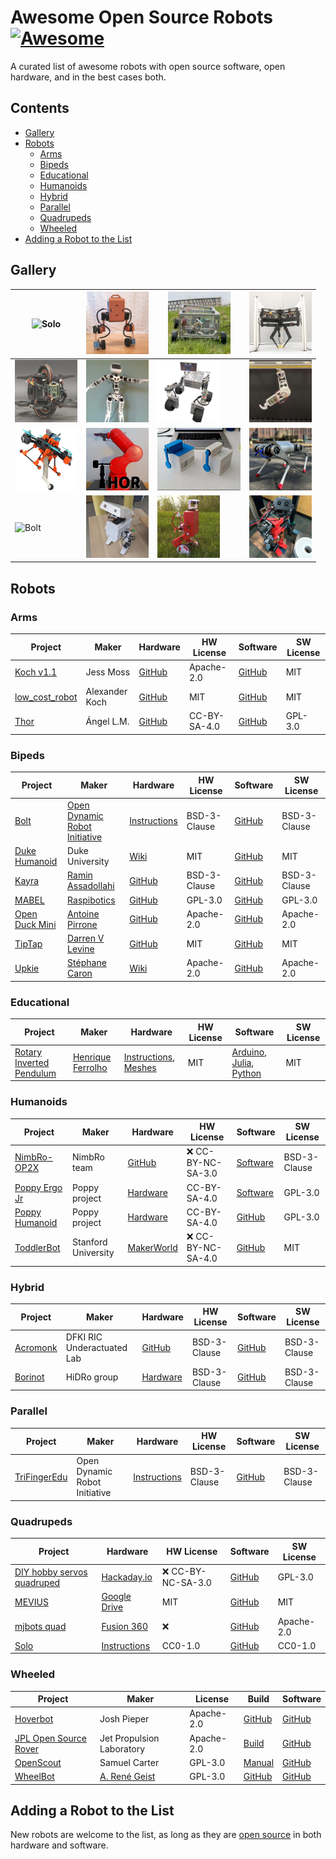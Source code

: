 # Awesome Open Source Robots [![Awesome](https://awesome.re/badge.svg)](https://awesome.re)

A curated list of awesome robots with open source software, open hardware, and in the best cases both.

## Contents

* [Gallery](#gallery)
* [Robots](#robots)
    * [Arms](#arms)
    * [Bipeds](#bipeds)
    * [Educational](#educational)
    * [Humanoids](#humanoids)
    * [Hybrid](#hybrid)
    * [Parallel](#parallel)
    * [Quadrupeds](#quadrupeds)
    * [Wheeled](#wheeled)
* [Adding a Robot to the List](#adding-a-robot-to-the-list)

## Gallery

| <img src="https://raw.githubusercontent.com/open-dynamic-robot-initiative/open_robot_actuator_hardware/master/mechanics/quadruped_robot_12dof_v1/images/solo12_8.jpg" alt="Solo" height="100"> | <img src="gallery/upkie.jpg" alt="Upkie" height="100"> | <img src="gallery/openscout.jpg" alt="OpenScout" height="100"> | <img src="gallery/trifinger.jpg" alt="TriFingerEdu" height="100"> |
|--|--|--|--|
| <img src="gallery/wheelbot.jpg" alt="WheelBot" height="100"> | <img src="gallery/poppy-humanoid.jpg" alt="Poppy Humanoid" height="100"> | <img src="gallery/jpl-open-source-rover.png" alt="JPL Open Source Rover" height="100"> | <img src="gallery/acromonk.jpg" alt="Acromonk" height="100"> |
| <img src="gallery/borinot.png" alt="Borinot" height="100"> | <img src="gallery/thor.jpg" alt="Thor" height="100"> | <img src="gallery/furuta-pendulum.jpg" alt="Rotary Inverted Pendulum" height="100"> | <img src="gallery/mevius.jpg" alt="MEVIUS" height="100"> |
| <img src="https://raw.githubusercontent.com/open-dynamic-robot-initiative/open_robot_actuator_hardware/master/mechanics/biped_6dof_v1/images/biped_3.jpg" alt="Bolt" height="100"> | <img src="gallery/open-duck-mini.jpg" alt="Open Duck Mini" height="100"> | <img src="gallery/mabel.jpg" alt="MABEL" height="100"> | <img src="gallery/toddlerbot.jpg" alt="ToddlerBot" height="100"> |

## Robots

### Arms

| Project | Maker | Hardware | HW License | Software | SW License |
|---------|-------|----------|------------|----------|------------|
| [Koch v1.1](https://github.com/jess-moss/koch-v1-1) | Jess Moss | [GitHub](https://github.com/jess-moss/koch-v1-1/tree/main/hardware) | Apache-2.0 | [GitHub](https://github.com/AlexanderKoch-Koch/low_cost_robot/blob/main/robot.py) | MIT |
| [low\_cost\_robot](https://tau-robotics.com/robots) | Alexander Koch | [GitHub](https://github.com/AlexanderKoch-Koch/low_cost_robot/tree/main/hardware) | MIT | [GitHub](https://github.com/AlexanderKoch-Koch/low_cost_robot/tree/main/simulation) | MIT |
| [Thor](http://thor.angel-lm.com/) | Ángel L.M. | [GitHub](https://github.com/AngelLM/Thor) | CC-BY-SA-4.0 | [GitHub](https://github.com/AngelLM/grbl/) | GPL-3.0 |

### Bipeds

| Project | Maker | Hardware | HW License | Software | SW License |
|---------|-------|----------|------------|----------|------------|
| [Bolt](https://www.youtube.com/watch?v=x2jYQdjT_es) | [Open Dynamic Robot Initiative](https://open-dynamic-robot-initiative.github.io/) | [Instructions](https://github.com/open-dynamic-robot-initiative/open_robot_actuator_hardware/blob/master/mechanics/biped_6dof_v1/README.md#biped-robot-6dof-v1) | BSD-3-Clause | [GitHub](https://github.com/orgs/open-dynamic-robot-initiative/repositories?for=bolt) | BSD-3-Clause |
| [Duke Humanoid](http://www.generalroboticslab.com/blogs/blog/2024-09-29-dukehumanoidv1/index.html) | Duke University | [Wiki](https://sleepy-yoke-a21.notion.site/Duke-Humanoid-V1-38d54de887d1403a82f2367490c45b89) | MIT | [GitHub](https://github.com/generalroboticslab/DukeHumanoidv1) | MIT |
| [Kayra](https://youtu.be/ZpM4JqCai9M) | [Ramin Assadollahi](https://github.com/assadollahi) | [GitHub](https://github.com/assadollahi/kayra/tree/main/STL) | BSD-3-Clause | [GitHub](https://github.com/assadollahi/kayra) | BSD-3-Clause |
| [MABEL](https://hackaday.io/project/174129-mabel-a-boston-dynamics-inspired-balancing-robot) | [Raspibotics](https://github.com/raspibotics) | [GitHub](https://github.com/raspibotics/MABEL/tree/master/CAD) | GPL-3.0 | [GitHub](https://github.com/raspibotics/MABEL/) | GPL-3.0 |
| [Open Duck Mini](https://github.com/apirrone/Open_Duck_Mini) | [Antoine Pirrone](https://github.com/apirrone) | [GitHub](https://github.com/apirrone/Open_Duck_Mini/tree/main/mini_bdx/robots/bdx) | Apache-2.0 | [GitHub](https://github.com/apirrone/Open_Duck_Mini/tree/main) | Apache-2.0 |
| [TipTap](https://hackaday.io/project/163093-tiptap) | [Darren V Levine](https://hackaday.io/darrevlevine) | [GitHub](https://github.com/DarrenLevine/TipTap/tree/master/parts) | MIT | [GitHub](https://github.com/DarrenLevine/TipTap/tree/master/software) | MIT |
| [Upkie](https://hackaday.io/project/185729-upkie-wheeled-biped-robot) | [Stéphane Caron](https://github.com/stephane-caron) | [Wiki](https://github.com/upkie/upkie/wiki) | Apache-2.0 | [GitHub](https://github.com/upkie/upkie) | Apache-2.0 |

### Educational

| Project | Maker | Hardware | HW License | Software | SW License |
|---------|-------|----------|------------|----------|------------|
| [Rotary Inverted Pendulum](https://github.com/ferrolho/rotary-inverted-pendulum/tree/main) | [Henrique Ferrolho](https://github.com/ferrolho) | [Instructions](https://github.com/ferrolho/rotary-inverted-pendulum/blob/main/README.md), [Meshes](https://github.com/ferrolho/rotary-inverted-pendulum/tree/main/meshes) | MIT | [Arduino](https://github.com/ferrolho/rotary-inverted-pendulum/tree/main/RotaryInvertedPendulum-arduino), [Julia](https://github.com/ferrolho/rotary-inverted-pendulum/tree/main/RotaryInvertedPendulum-julia), [Python](https://github.com/ferrolho/rotary-inverted-pendulum/tree/main/RotaryInvertedPendulum-python) | MIT |

### Humanoids

| Project | Maker | Hardware | HW License | Software | SW License |
|---------|-------|----------|------------|----------|------------|
| [NimbRo-OP2X](https://github.com/NimbRo/nimbro-op2) | NimbRo team | [GitHub](https://github.com/NimbRo/nimbro-op2/tree/master/NimbRo-OP2X/CAD) | ❌ CC-BY-NC-SA-3.0 | [Software](https://github.com/NimbRo/nimbro-op-ros?tab=License-1-ov-file#readme) | BSD-3-Clause |
| [Poppy Ergo Jr](https://github.com/poppy-project/poppy-ergo-jr/) | Poppy project | [Hardware](https://github.com/poppy-project/poppy-ergo-jr/tree/master/hardware) | CC-BY-SA-4.0 | [Software](https://github.com/poppy-project/poppy-ergo-jr/tree/master/software) | GPL-3.0 |
| [Poppy Humanoid](https://www.poppy-project.org/en/robots/poppy-humanoid/) | Poppy project | [Hardware](https://github.com/poppy-project/poppy-humanoid/tree/master/hardware) | CC-BY-SA-4.0 | [GitHub](https://github.com/poppy-project/poppy-humanoid/tree/master/software) | GPL-3.0 |
| [ToddlerBot](https://toddlerbot.github.io/) | Stanford University | [MakerWorld](https://makerworld.com/fr/models/1068768#profileId-1058247) | ❌ CC-BY-NC-SA-4.0 | [GitHub](https://github.com/hshi74/toddlerbot) | MIT |

### Hybrid

| Project | Maker | Hardware | HW License | Software | SW License |
|---------|-------|----------|------------|----------|------------|
| [Acromonk](https://github.com/dfki-ric-underactuated-lab/acromonk) | DFKI RIC Underactuated Lab | [GitHub](https://github.com/dfki-ric-underactuated-lab/acromonk/tree/main/hardware) | BSD-3-Clause | [GitHub](https://github.com/dfki-ric-underactuated-lab/acromonk/tree/main/software) | BSD-3-Clause |
| [Borinot](http://www.iri.upc.edu/borinot) | HiDRo group | [Hardware](https://github.com/hidro-iri/Borinot/blob/main/hardware/README.md) | BSD-3-Clause | [GitHub](https://github.com/hidro-iri/Borinot/blob/main/software/README.md) | BSD-3-Clause |

### Parallel

| Project | Maker | Hardware | HW License | Software | SW License |
|---------|-------|----------|------------|----------|------------|
| [TriFingerEdu](https://webdav.tuebingen.mpg.de/trifinger/) | Open Dynamic Robot Initiative | [Instructions](https://github.com/open-dynamic-robot-initiative/open_robot_actuator_hardware/blob/master/mechanics/tri_finger_edu_v1/README.md#trifingeredu-v1) | BSD-3-Clause | [GitHub](https://github.com/orgs/open-dynamic-robot-initiative/repositories?for=trifinger_edu) | BSD-3-Clause |

### Quadrupeds

| Project | Hardware | HW License | Software | SW License |
|---------|----------|------------|----------|------------|
| [DIY hobby servos quadruped](https://hackaday.io/project/171456-diy-hobby-servos-quadruped-robot) | [Hackaday.io](https://hackaday.io/project/171456/instructions) | ❌ CC-BY-NC-SA-3.0 | [GitHub](https://github.com/miguelasd688/4-legged-robot-model) | GPL-3.0 |
| [MEVIUS](https://haraduka.github.io/mevius-hardware/) | [Google Drive](https://drive.google.com/drive/folders/18i6CWtUG8fkY0rCcbjN5WiUYItjIX0WM) | MIT | [GitHub](https://github.com/haraduka/mevius) | MIT |
| [mjbots quad](https://hackaday.io/project/167845-mjbots-quad) | [Fusion 360](https://myhub.autodesk360.com/ue2cb4876/g/shares/SH56a43QTfd62c1cd968fcf1b110c6f45fbb) | ❌ | [GitHub](https://github.com/mjbots/quad/) | Apache-2.0 |
| [Solo](https://www.youtube.com/watch?v=VjpmQ9MsLKg) | [Instructions](https://github.com/open-dynamic-robot-initiative/open_robot_actuator_hardware/blob/master/mechanics/quadruped_robot_12dof_v1/README.md#quadruped-robot-12dof-v1) | CC0-1.0 |  [GitHub](https://github.com/orgs/open-dynamic-robot-initiative/repositories?for=solo) | CC0-1.0 |

### Wheeled

| Project | Maker | License | Build | Software |
|---------|-------|---------|-------|----------|
| [Hoverbot](https://www.youtube.com/watch?v=syxE1NEU7lw) | Josh Pieper | Apache-2.0 | [GitHub](https://github.com/mjbots/hoverbot/blob/main/BOM.md) | [GitHub](https://github.com/mjbots/hoverbot/) |
| [JPL Open Source Rover](https://open-source-rover.readthedocs.io/en/latest/) | Jet Propulsion Laboratory | Apache-2.0 | [Build](https://github.com/nasa-jpl/open-source-rover#rover-build-roadmap) | [GitHub](https://github.com/nasa-jpl/osr-rover-code) |
| [OpenScout](https://hackaday.com/2022/09/26/robotic-platform-is-open-sourced-and-user-friendly/) | Samuel Carter | GPL-3.0 | [Manual](https://github.com/cbedio/OpenScout/blob/main/Documentation/CAD_Files/Instruction_Manual/InstructionManual.pdf) | [GitHub](https://github.com/cbedio/OpenScout) |
| [WheelBot](https://sites.google.com/view/wheelbot) | [A. René Geist](https://github.com/AndReGeist) | GPL-3.0 | [GitHub](https://github.com/AndReGeist/wheelbot-v2.5) | [GitHub](https://github.com/AndReGeist/wheelbot-v2.5/tree/main/firmware) |

## Adding a Robot to the List

New robots are welcome to the list, as long as they are [open source](CONTRIBUTING.md) in both hardware and software.
